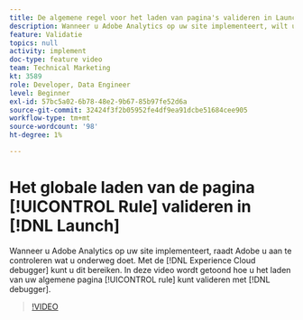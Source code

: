 ```yaml
---
title: De algemene regel voor het laden van pagina's valideren in Launch
description: Wanneer u Adobe Analytics op uw site implementeert, wilt u kunnen valideren wat u onderweg doet. De Experience Cloud debugger aan de redding! Deze video laat zien hoe u de algemene regel voor het laden van pagina's valideert met het foutopsporingsprogramma.
feature: Validatie
topics: null
activity: implement
doc-type: feature video
team: Technical Marketing
kt: 3589
role: Developer, Data Engineer
level: Beginner
exl-id: 57bc5a02-6b78-48e2-9b67-85b97fe52d6a
source-git-commit: 32424f3f2b05952fe4df9ea91dcbe51684cee905
workflow-type: tm+mt
source-wordcount: '98'
ht-degree: 1%

---
```


# Het globale laden van de pagina [!UICONTROL Rule] valideren in [!DNL Launch]

Wanneer u Adobe Analytics op uw site implementeert, raadt Adobe u aan te controleren wat u onderweg doet. Met de [!DNL Experience Cloud debugger] kunt u dit bereiken. In deze video wordt getoond hoe u het laden van uw algemene pagina [!UICONTROL rule] kunt valideren met [!DNL debugger].

>[!VIDEO](https://video.tv.adobe.com/v/28776/?quality=12)
